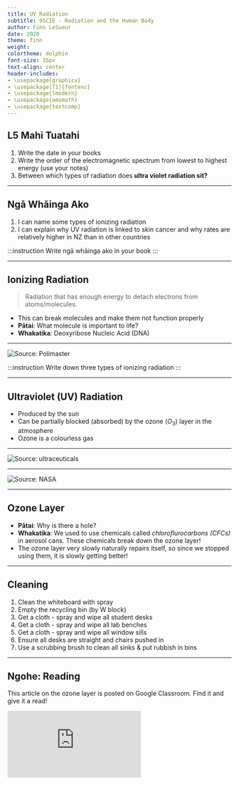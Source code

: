 ```yaml
---
title: UV Radiation
subtitle: 9SCIE - Radiation and the Human Body
author: Finn LeSueur
date: 2020
theme: finn
weight: 
colortheme: dolphin
font-size: 35px
text-align: center
header-includes:
- \usepackage{graphicx}
- \usepackage[T1]{fontenc}
- \usepackage{lmodern}
- \usepackage{amsmath}
- \usepackage{textcomp}
---
```


## L5 Mahi Tuatahi

1. Write the date in your books
2. Write the order of the electromagnetic spectrum from lowest to highest energy (use your notes)
3. Between which types of radiation does __ultra violet radiation sit?__

---

## Ngā Whāinga Ako

1. I can name some types of ionizing radiation
2. I can explain why UV radiation is linked to skin cancer and why rates are relatively higher in NZ than in other countries

:::instruction
Write ngā whāinga ako in your book
:::

---

## Ionizing Radiation

> Radiation that has enough energy to detach electrons from atoms/molecules.

- This can break molecules and make them not function properly
- __Pātai__: What molecule is important to life?
- __Whakatika__: Deoxyribose Nucleic Acid (DNA)

---

![Source: [Polimaster](https://en.polimaster.com/resources/radiation-basics/types-of-ionizing-radiation)](https://en.polimaster.com/uploads/elfinder/types_of_ionizing_radiation.png)

:::instruction
Write down three types of ionizing radiation
:::

---

## Ultraviolet (UV) Radiation

- Produced by the sun
- Can be partially blocked (absorbed) by the ozone ($O_{3}$) layer in the atmosphere
- Ozone is a colourless gas

---

![Source: [ultraceuticals](https://www.ultraceuticals.com/blog/skin-science/do-you-know-the-difference-between-uv-rays/)](https://www.ultraceuticals.com/blog/wp-content/uploads/2016/05/you-cant-see-uv-rays-but-you-will-see-the-effect-on-your-skin-if-youre-not-protected-_601_6026183_0_14106180_80085.jpg)

---

![Source: [NASA](https://www.nasa.gov/feature/goddard/2019/2019-ozone-hole-is-the-smallest-on-record-since-its-discovery/)](https://www.nasa.gov/sites/default/files/thumbnails/image/2019hole1.jpg)

---

## Ozone Layer

- __Pātai__: Why is there a hole?
- __Whakatika__: We used to use chemicals called _chloroflurocarbons (CFCs)_ in aerosol cans. These chemicals break down the ozone layer!
- The ozone layer very slowly naturally repairs itself, so since we stopped using them, it is slowly getting better!

---

## Cleaning

1. Clean the whiteboard with spray
2. Empty the recycling bin (by W block)
3. Get a cloth - spray and wipe all student desks
4. Get a cloth - spray and wipe all lab benches
5. Get a cloth - spray and wipe all window sills
6. Ensure all desks are straight and chairs pushed in
7. Use a scrubbing brush to clean all sinks & put rubbish in bins

---

## Ngohe: Reading

This article on the ozone layer is posted on Google Classroom. Find it and give it a read!

![](https://www.sciencedaily.com/releases/2020/08/200826083036.htm)
    